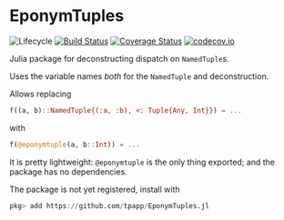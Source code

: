 # EponymTuples

![Lifecycle](https://img.shields.io/badge/lifecycle-experimental-orange.svg)
[![Build Status](https://travis-ci.org/tpapp/EponymTuples.jl.svg?branch=master)](https://travis-ci.org/tpapp/EponymTuples.jl)
[![Coverage Status](https://coveralls.io/repos/tpapp/EponymTuples.jl/badge.svg?branch=master&service=github)](https://coveralls.io/github/tpapp/EponymTuples.jl?branch=master)
[![codecov.io](http://codecov.io/github/tpapp/EponymTuples.jl/coverage.svg?branch=master)](http://codecov.io/github/tpapp/EponymTuples.jl?branch=master)

Julia package for deconstructing dispatch on `NamedTuple`s.

Uses the variable names *both* for the `NamedTuple` and deconstruction.

Allows replacing

```julia
f((a, b)::NamedTuple{(:a, :b), <: Tuple{Any, Int}}) = ...
```

with

```julia
f(@eponymtuple(a, b::Int)) = ...
```

It is pretty lightweight: `@eponymtuple` is the only thing exported; and the package has no dependencies.

The package is not yet registered, install with
```julia
pkg> add https://github.com/tpapp/EponymTuples.jl
```
